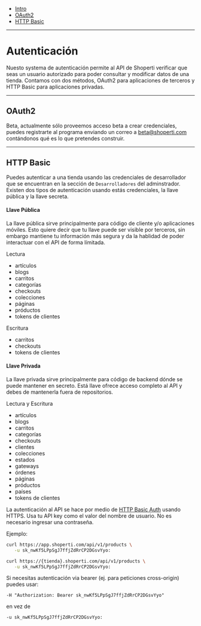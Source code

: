 - [Intro](#intro)
- [OAuth2](#oauth2)
- [HTTP Basic](#http-basic)

***

<a name="intro"></a>
# Autenticación

Nuesto systema de autenticación permite al API de Shoperti verificar que seas un usuario autorizado para poder consultar y modificar datos de una tienda. Contamos con dos métodos, OAuth2 para aplicaciones de terceros y HTTP Basic para aplicaciones privadas.

---

<a name="oauth2"></a>
## OAuth2

Beta, actualmente sólo proveemos acceso beta a crear credenciales, puedes registrarte al programa enviando un correo a [beta@shoperti.com](mailto:beta@shoperti.com) contándonos qué es lo que pretendes construir.

---

<a name="http-basic"></a>
## HTTP Basic

Puedes autenticar a una tienda usando las credenciales de desarrollador que se encuentran en la sección de `Desarrolladores` del adminstrador. Existen dos tipos de autenticación usando estás credenciales, la llave pública y la llave secreta.

#### Llave Pública
La llave pública sirve principalmente para código de cliente y/o aplicaciones móviles. Esto quiere decir que tu llave puede ser visible por terceros, sin embargo mantiene tu información más segura y da la hablidad de poder interactuar con el API de forma límitada.

Lectura
- artículos
- blogs
- carritos
- categorías
- checkouts
- colecciones
- páginas
- próductos
- tokens de clientes

Escritura
- carritos
- checkouts
- tokens de clientes

#### Llave Privada
La llave privada sirve principalmente para código de backend dónde se puede mantener en secreto. Está llave ofrece acceso completo al API y debes de mantenerla fuera de repositorios.

Lectura y Escritura
- artículos
- blogs
- carritos
- categorías
- checkouts
- clientes
- colecciones
- estados
- gateways
- órdenes
- páginas
- próductos
- países
- tokens de clientes

La autenticación al API se hace por medio de [HTTP Basic Auth](https://en.wikipedia.org/wiki/Basic_access_authentication) usando HTTPS. Usa tu API key como el valor del nombre de usuario. No es necesario ingresar una contraseña.

Ejemplo:
```bash
curl https://app.shoperti.com/api/v1/products \
   -u sk_nwKf5LPpSgJ7ffjZdRrCP2DGsvYyo:
```

```bash
curl https://{tienda}.shoperti.com/api/v1/products \
   -u sk_nwKf5LPpSgJ7ffjZdRrCP2DGsvYyo:
```

Si necesitas autenticación via bearer (ej. para peticiones cross-origin) puedes usar:
```
-H "Authorization: Bearer sk_nwKf5LPpSgJ7ffjZdRrCP2DGsvYyo"
```
en vez de 
```
-u sk_nwKf5LPpSgJ7ffjZdRrCP2DGsvYyo:
```
